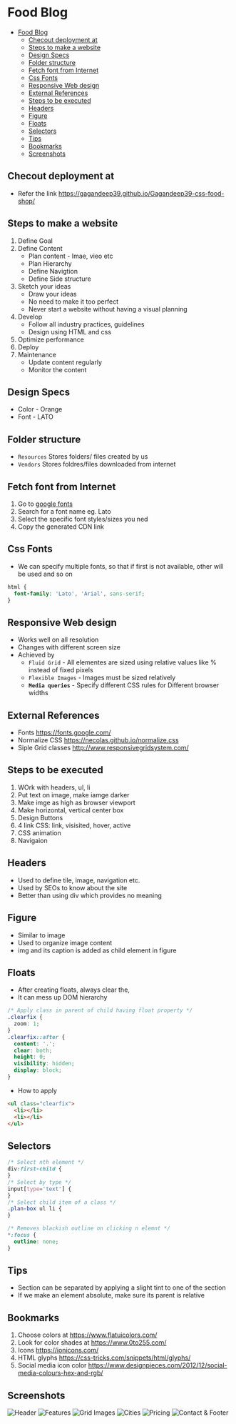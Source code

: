 # Food Blog

- [Food Blog](#food-blog)
  - [Checout deployment at](#checout-deployment-at)
  - [Steps to make a website](#steps-to-make-a-website)
  - [Design Specs](#design-specs)
  - [Folder structure](#folder-structure)
  - [Fetch font from Internet](#fetch-font-from-internet)
  - [Css Fonts](#css-fonts)
  - [Responsive Web design](#responsive-web-design)
  - [External References](#external-references)
  - [Steps to be executed](#steps-to-be-executed)
  - [Headers](#headers)
  - [Figure](#figure)
  - [Floats](#floats)
  - [Selectors](#selectors)
  - [Tips](#tips)
  - [Bookmarks](#bookmarks)
  - [Screenshots](#screenshots)

## Checout deployment at

- Refer the link <https://gagandeep39.github.io/Gagandeep39-css-food-shop/>

## Steps to make a website

1. Define Goal
2. Define Content
   - Plan content - Imae, vieo etc
   - Plan Hierarchy
   - Define Navigtion
   - Define Side structure
3. Sketch your ideas
   - Draw your ideas
   - No need to make it too perfect
   - Never start a website without having a visual planning
4. Develop
   - Follow all industry practices, guidelines
   - Design using HTML and css
5. Optimize performance
6. Deploy
7. Maintenance
   - Update content regularly
   - Monitor the content

## Design Specs

- Color - Orange
- Font - LATO

## Folder structure

- `Resources` Stores folders/ files created by us
- `Vendors` Stores foldres/files downloaded from internet

## Fetch font from Internet

1. Go to [google fonts](https://fonts.google.com/)
2. Search for a font name eg. Lato
3. Select the specific font styles/sizes you ned
4. Copy the generated CDN link

## Css Fonts

- We can specify multiple fonts, so that if first is not available, other will be used and so on

```css
html {
  font-family: 'Lato', 'Arial', sans-serif;
}
```

## Responsive Web design

- Works well on all resolution
- Changes with different screen size
- Achieved by
  - `Fluid Grid` - All elementes are sized using relative values like % instead of fixed pixels
  - `Flexible Images` - Images must be sized relatively
  - **`Media queries`** - Specify different CSS rules for Different browser widths

## External References

- Fonts <https://fonts.google.com/>
- Normalize CSS <https://necolas.github.io/normalize.css>
- Siple Grid classes <http://www.responsivegridsystem.com/>

## Steps to be executed

1. WOrk with headers, ul, li
2. Put text on image, make iamge darker
3. Make imge as high as browser viewport
4. Make horizontal, vertical center box
5. Design Buttons
6. 4 link CSS: link, visisited, hover, active
7. CSS animation
8. Navigaion

## Headers

- Used to define tile, image, navigation etc.
- Used by SEOs to know about the site
- Better than using div which provides no meaning

## Figure

- Similar to image
- Used to organize image content
- img and its caption is added as child element in figure

## Floats

- After creating floats, always clear the,
- It can mess up DOM hierarchy

```css
/* Apply class in parent of child having float property */
.clearfix {
  zoom: 1;
}
.clearfix::after {
  content: '.';
  clear: both;
  height: 0;
  visibility: hidden;
  display: block;
}
```

- How to apply

```html
<ul class="clearfix">
  <li></li>
  <li></li>
</ul>
```

## Selectors

```css
/* Select nth element */
div:first-child {
}
/* Select by type */
input[type='text'] {
}
/* Select child item of a class */
.plan-box ul li {
}

/* Removes blackish outline on clicking n elemnt */
*:focus {
  outline: none;
}
```

## Tips

- Section can be separated by applying a slight tint to one of the section
- If we make an element absolute, make sure its parent is relative

## Bookmarks

1. Choose colors at <https://www.flatuicolors.com/>
2. Look for color shades at <https://www.0to255.com/>
3. Icons <https://ionicons.com/>
4. HTML glyphs <https://css-tricks.com/snippets/html/glyphs/>
5. Social media icon color <https://www.designpieces.com/2012/12/social-media-colours-hex-and-rgb/>

## Screenshots

![Header](<./screenshots/Screenshot%20(82).png>)
![Features](<./screenshots/Screenshot%20(83).png>)
![Grid Images](<./screenshots/Screenshot%20(85).png>)
![Cities](<./screenshots/Screenshot%20(87).png>)
![Pricing](<./screenshots/Screenshot%20(88).png>)
![Contact & Footer](<./screenshots/Screenshot%20(89).png>)
